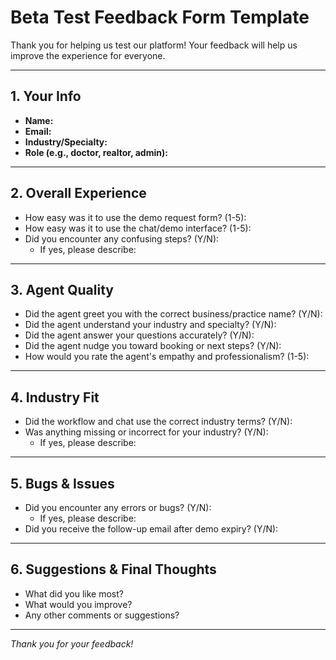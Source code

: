 # Beta Test Feedback Form Template

Thank you for helping us test our platform! Your feedback will help us improve the experience for everyone.

---

## 1. Your Info
- **Name:**
- **Email:**
- **Industry/Specialty:**
- **Role (e.g., doctor, realtor, admin):**

---

## 2. Overall Experience
- How easy was it to use the demo request form? (1-5):
- How easy was it to use the chat/demo interface? (1-5):
- Did you encounter any confusing steps? (Y/N):
  - If yes, please describe:

---

## 3. Agent Quality
- Did the agent greet you with the correct business/practice name? (Y/N):
- Did the agent understand your industry and specialty? (Y/N):
- Did the agent answer your questions accurately? (Y/N):
- Did the agent nudge you toward booking or next steps? (Y/N):
- How would you rate the agent's empathy and professionalism? (1-5):

---

## 4. Industry Fit
- Did the workflow and chat use the correct industry terms? (Y/N):
- Was anything missing or incorrect for your industry? (Y/N):
  - If yes, please describe:

---

## 5. Bugs & Issues
- Did you encounter any errors or bugs? (Y/N):
  - If yes, please describe:
- Did you receive the follow-up email after demo expiry? (Y/N):

---

## 6. Suggestions & Final Thoughts
- What did you like most?
- What would you improve?
- Any other comments or suggestions?

---

*Thank you for your feedback!* 